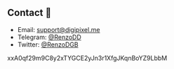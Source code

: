 ## Contact 📘

- Email: [support@digipixel.me](mailto:support@digipixel.me)
- Telegram: [@RenzoDD](https://t.me/RenzoDD)
- Twitter: [@RenzoDGB](https://twitter.com/RenzoDGB)

xxA0qf29m9C8y2xTYGCE2yJn3r1XfgJKqnBoYZ9LbbM
